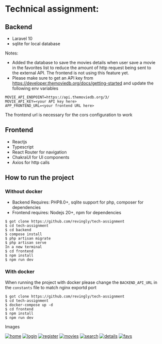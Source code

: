 # Technical assignment:

## Backend

- Laravel 10
- sqlite for local database

Notes:
- Added the database to save the movies details when user save a movie in the favorites list to reduce 
the amount of http request being sent to the external API. The frontend is not using this feature yet.
- Please make sure to get an API key from https://developer.themoviedb.org/docs/getting-started and update
the following env variables
```
MOVIE_API_ENDPOINT=https://api.themoviedb.org/3/
MOVIE_API_KEY=<your API key here>
APP_FRONTEND_URL=<your frontend URL here>
```
The frontend url is necessary for the cors configuration to work

## Frontend

- Reactjs
- Typescript
- React Router for navigation
- ChakraUI for UI components
- Axios for http calls

## How to run the project
### Without docker

- Backend Requires: PHP8.0+, sqlite support for php, composer for dependencies
- Frontend requires: Nodejs 20+, npm for dependencies

```shell
$ got clone https://github.com/revingly/tech-assignment
$ cd tech-assignment
$ cd backend
$ compose install
$ php artisan migrate
$ php artisan serve
In a new terminal
$ cd frontend
$ npm install
$ npm run dev
```


### With docker
When running the project with docker please change the `BACKEND_API_URL` in the `constants` file to match nginx exportd port

```shell
$ got clone https://github.com/revingly/tech-assignment
$ cd tech-assignment
$ docker-compose up -d
$ cd frontend
$ npm install
$ npm run dev
```

Images

<a href="https://ibb.co/zS2JZ6y"><img src="https://i.ibb.co/64tBFX3/home.png" alt="home" border="0"></a>
<a href="https://ibb.co/VWC92NY"><img src="https://i.ibb.co/6RtwgZ0/login.png" alt="login" border="0"></a>
<a href="https://ibb.co/vHv1Lpr"><img src="https://i.ibb.co/NsnxW5k/register.png" alt="register" border="0"></a>
<a href="https://ibb.co/7tC0LzK"><img src="https://i.ibb.co/9HgdSvW/movies.png" alt="movies" border="0"></a>
<a href="https://ibb.co/PgPKBWM"><img src="https://i.ibb.co/6FTz6t8/search.png" alt="search" border="0"></a>
<a href="https://ibb.co/3mRsCxL"><img src="https://i.ibb.co/1GznmCw/details.png" alt="details" border="0"></a>
<a href="https://ibb.co/c18CWj1"><img src="https://i.ibb.co/SPmdkzP/favs.png" alt="favs" border="0"></a>

